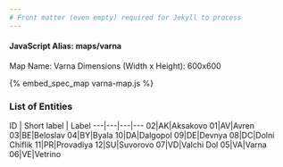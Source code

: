 ```yaml
---
# Front matter (even empty) required for Jekyll to process
---
```


#### JavaScript Alias: maps/varna

Map Name: Varna
Dimensions (Width x Height): 600x600



{% embed_spec_map varna-map.js %}

### List of Entities

ID | Short label | Label
---|---|---|---
02|AK|Aksakovo
01|AV|Avren
03|BE|Beloslav
04|BY|Byala
10|DA|Dalgopol
09|DE|Devnya
08|DC|Dolni Chiflik
11|PR|Provadiya
12|SU|Suvorovo
07|VD|Valchi Dol
05|VA|Varna
06|VE|Vetrino

